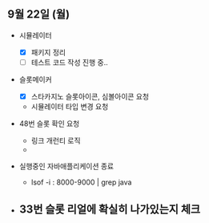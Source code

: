 
## 9월 22일 (월)

- 시뮬레이터
	- [x] 패키지 정리
	- [ ] 테스트 코드 작성 진행 중..

- 슬롯메이커
	- [x] 스타카지노 슬롯아이콘, 심볼아이콘 요청
	- 시뮬레이터 타입 변경 요청

- 48번 슬롯 확인 요청
	- 링크 개런티 로직
	-

- 실행중인 자바애플리케이션 종료
	- lsof -i : 8000-9000 | grep java

- 33번 슬롯 리얼에 확실히 나가있는지 체크
	- 